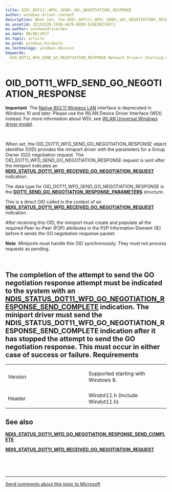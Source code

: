 ```yaml
---
title: OID\_DOT11\_WFD\_SEND\_GO\_NEGOTIATION\_RESPONSE
author: windows-driver-content
description: When set, the OID\_DOT11\_WFD\_SEND\_GO\_NEGOTIATION\_RESPONSE object identifier (OID) provides the miniport driver with the parameters for a Group Owner (GO) negotiation request.
ms.assetid: 2D13222D-1936-4676-B20E-D26E3B219FC2
ms.author: windowsdriverdev
ms.date: 08/08/2017
ms.topic: article
ms.prod: windows-hardware
ms.technology: windows-devices
keywords: 
 -OID_DOT11_WFD_SEND_GO_NEGOTIATION_RESPONSE Network Drivers Starting with Windows Vista
---
```


# OID\_DOT11\_WFD\_SEND\_GO\_NEGOTIATION\_RESPONSE


**Important**  The [Native 802.11 Wireless LAN](https://msdn.microsoft.com/library/windows/hardware/ff560690) interface is deprecated in Windows 10 and later. Please use the WLAN Device Driver Interface (WDI) instead. For more information about WDI, see [WLAN Universal Windows driver model](https://msdn.microsoft.com/library/windows/hardware/dn897672).

 

When set, the OID\_DOT11\_WFD\_SEND\_GO\_NEGOTIATION\_RESPONSE object identifier (OID) provides the miniport driver with the parameters for a Group Owner (GO) negotiation request. The OID\_DOT11\_WFD\_SEND\_GO\_NEGOTIATION\_RESPONSE request is sent after the miniport indicates an [**NDIS\_STATUS\_DOT11\_WFD\_RECEIVED\_GO\_NEGOTIATION\_REQUEST**](https://msdn.microsoft.com/library/windows/hardware/hh439789) indication.

The data type for OID\_DOT11\_WFD\_SEND\_GO\_NEGOTIATION\_RESPONSE is the [**DOT11\_SEND\_GO\_NEGOTIATION\_RESPONSE\_PARAMETERS**](https://msdn.microsoft.com/library/windows/hardware/hh406540) structure.

This is a direct OID called in the context of an [**NDIS\_STATUS\_DOT11\_WFD\_RECEIVED\_GO\_NEGOTIATION\_REQUEST**](https://msdn.microsoft.com/library/windows/hardware/hh439789) indication.

After receiving this OID, the miniport must create and populate all the required Peer-to-Peer (P2P) attributes in the P2P Information Element (IE) before it sends the GO negotiation response packet.

**Note**  Miniports must handle this OID synchronously. They must not process requests as pending.

 

The completion of the attempt to send the GO negotiation response attempt must be indicated to the system with an [**NDIS\_STATUS\_DOT11\_WFD\_GO\_NEGOTIATION\_RESPONSE\_SEND\_COMPLETE**](https://msdn.microsoft.com/library/windows/hardware/hh439776) indication. The miniport driver must send the **NDIS\_STATUS\_DOT11\_WFD\_GO\_NEGOTIATION\_RESPONSE\_SEND\_COMPLETE** indication after it has stopped the attempt to send the GO negotiation response. This must occur in either case of success or failure.
Requirements
------------

<table>
<colgroup>
<col width="50%" />
<col width="50%" />
</colgroup>
<tbody>
<tr class="odd">
<td><p>Version</p></td>
<td><p>Supported starting with Windows 8.</p></td>
</tr>
<tr class="even">
<td><p>Header</p></td>
<td>Windot11.h (include Windot11.h)</td>
</tr>
</tbody>
</table>

## See also


[**NDIS\_STATUS\_DOT11\_WFD\_GO\_NEGOTIATION\_RESPONSE\_SEND\_COMPLETE**](https://msdn.microsoft.com/library/windows/hardware/hh439776)

[**NDIS\_STATUS\_DOT11\_WFD\_RECEIVED\_GO\_NEGOTIATION\_REQUEST**](https://msdn.microsoft.com/library/windows/hardware/hh439789)

 

 


--------------------
[Send comments about this topic to Microsoft](mailto:wsddocfb@microsoft.com?subject=Documentation%20feedback%20%5Bnetvista\netvista%5D:%20OID_DOT11_WFD_SEND_GO_NEGOTIATION_RESPONSE%20%20RELEASE:%20%288/8/2017%29&body=%0A%0APRIVACY%20STATEMENT%0A%0AWe%20use%20your%20feedback%20to%20improve%20the%20documentation.%20We%20don't%20use%20your%20email%20address%20for%20any%20other%20purpose,%20and%20we'll%20remove%20your%20email%20address%20from%20our%20system%20after%20the%20issue%20that%20you're%20reporting%20is%20fixed.%20While%20we're%20working%20to%20fix%20this%20issue,%20we%20might%20send%20you%20an%20email%20message%20to%20ask%20for%20more%20info.%20Later,%20we%20might%20also%20send%20you%20an%20email%20message%20to%20let%20you%20know%20that%20we've%20addressed%20your%20feedback.%0A%0AFor%20more%20info%20about%20Microsoft's%20privacy%20policy,%20see%20http://privacy.microsoft.com/default.aspx. "Send comments about this topic to Microsoft")



